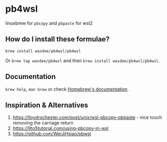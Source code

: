 # pb4wsl
 linuxbrew for `pbcopy` and `pbpaste` for wsl2

## How do I install these formulae?

`brew install wasdee/pb4wsl/pb4wsl`

Or `brew tap wasdee/pb4wsl` and then `brew install wasdee/pb4wsl/pb4wsl`.

## Documentation

`brew help`, `man brew` or check [Homebrew's documentation](https://docs.brew.sh).


## Inspiration & Alternatives
1. <https://lloydrochester.com/post/unix/wsl-pbcopy-pbpaste> - nice touch removing the carriage return
2. <https://9to5tutorial.com/using-pbcopy-in-wsl>
3. <https://github.com/WeiJiHsiao/pbwsl>

